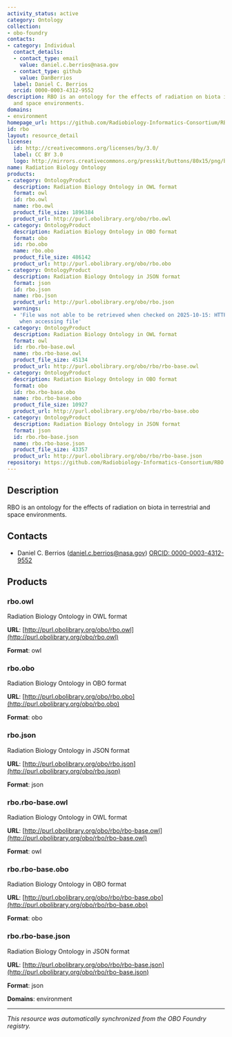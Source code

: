 ```yaml
---
activity_status: active
category: Ontology
collection:
- obo-foundry
contacts:
- category: Individual
  contact_details:
  - contact_type: email
    value: daniel.c.berrios@nasa.gov
  - contact_type: github
    value: DanBerrios
  label: Daniel C. Berrios
  orcid: 0000-0003-4312-9552
description: RBO is an ontology for the effects of radiation on biota in terrestrial
  and space environments.
domains:
- environment
homepage_url: https://github.com/Radiobiology-Informatics-Consortium/RBO
id: rbo
layout: resource_detail
license:
  id: http://creativecommons.org/licenses/by/3.0/
  label: CC BY 3.0
  logo: http://mirrors.creativecommons.org/presskit/buttons/80x15/png/by.png
name: Radiation Biology Ontology
products:
- category: OntologyProduct
  description: Radiation Biology Ontology in OWL format
  format: owl
  id: rbo.owl
  name: rbo.owl
  product_file_size: 1896384
  product_url: http://purl.obolibrary.org/obo/rbo.owl
- category: OntologyProduct
  description: Radiation Biology Ontology in OBO format
  format: obo
  id: rbo.obo
  name: rbo.obo
  product_file_size: 486142
  product_url: http://purl.obolibrary.org/obo/rbo.obo
- category: OntologyProduct
  description: Radiation Biology Ontology in JSON format
  format: json
  id: rbo.json
  name: rbo.json
  product_url: http://purl.obolibrary.org/obo/rbo.json
  warnings:
  - 'File was not able to be retrieved when checked on 2025-10-15: HTTP 404 error
    when accessing file'
- category: OntologyProduct
  description: Radiation Biology Ontology in OWL format
  format: owl
  id: rbo.rbo-base.owl
  name: rbo.rbo-base.owl
  product_file_size: 45134
  product_url: http://purl.obolibrary.org/obo/rbo/rbo-base.owl
- category: OntologyProduct
  description: Radiation Biology Ontology in OBO format
  format: obo
  id: rbo.rbo-base.obo
  name: rbo.rbo-base.obo
  product_file_size: 10927
  product_url: http://purl.obolibrary.org/obo/rbo/rbo-base.obo
- category: OntologyProduct
  description: Radiation Biology Ontology in JSON format
  format: json
  id: rbo.rbo-base.json
  name: rbo.rbo-base.json
  product_file_size: 43357
  product_url: http://purl.obolibrary.org/obo/rbo/rbo-base.json
repository: https://github.com/Radiobiology-Informatics-Consortium/RBO
---
```

## Description

RBO is an ontology for the effects of radiation on biota in terrestrial and space environments.

## Contacts

- Daniel C. Berrios (daniel.c.berrios@nasa.gov) [ORCID: 0000-0003-4312-9552](https://orcid.org/0000-0003-4312-9552)

## Products

### rbo.owl

Radiation Biology Ontology in OWL format

**URL**: [http://purl.obolibrary.org/obo/rbo.owl](http://purl.obolibrary.org/obo/rbo.owl)

**Format**: owl

### rbo.obo

Radiation Biology Ontology in OBO format

**URL**: [http://purl.obolibrary.org/obo/rbo.obo](http://purl.obolibrary.org/obo/rbo.obo)

**Format**: obo

### rbo.json

Radiation Biology Ontology in JSON format

**URL**: [http://purl.obolibrary.org/obo/rbo.json](http://purl.obolibrary.org/obo/rbo.json)

**Format**: json

### rbo.rbo-base.owl

Radiation Biology Ontology in OWL format

**URL**: [http://purl.obolibrary.org/obo/rbo/rbo-base.owl](http://purl.obolibrary.org/obo/rbo/rbo-base.owl)

**Format**: owl

### rbo.rbo-base.obo

Radiation Biology Ontology in OBO format

**URL**: [http://purl.obolibrary.org/obo/rbo/rbo-base.obo](http://purl.obolibrary.org/obo/rbo/rbo-base.obo)

**Format**: obo

### rbo.rbo-base.json

Radiation Biology Ontology in JSON format

**URL**: [http://purl.obolibrary.org/obo/rbo/rbo-base.json](http://purl.obolibrary.org/obo/rbo/rbo-base.json)

**Format**: json

**Domains**: environment

---

*This resource was automatically synchronized from the OBO Foundry registry.*